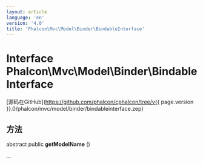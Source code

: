 ```yaml
---
layout: article
language: 'en'
version: '4.0'
title: 'Phalcon\Mvc\Model\Binder\BindableInterface'
---
```

# Interface **Phalcon\Mvc\Model\Binder\BindableInterface**

[源码在GitHub](https://github.com/phalcon/cphalcon/tree/v{{ page.version }}.0/phalcon/mvc/model/binder/bindableinterface.zep)

## 方法

abstract public **getModelName** ()

...